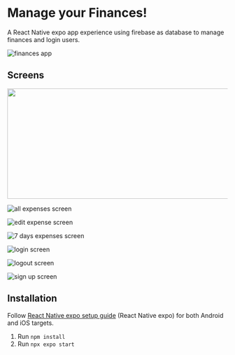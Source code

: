 # Manage your Finances!

A React Native expo app experience using firebase as database to manage finances and login users.

![finances app](https://github.com/filipamarta/app-native-finances/blob/main/assets/finances.gif)

## Screens

<img src="https://github.com/filipamarta/app-native-finances/blob/main/assets/all-expenses.png" height="252" width="552" >

![all expenses screen](https://github.com/filipamarta/app-native-finances/blob/main/assets/all-expenses.png)

![edit expense screen](https://github.com/filipamarta/app-native-finances/blob/main/assets/edit-expenses.png)

![7 days expenses screen](https://github.com/filipamarta/app-native-finances/blob/main/assets/7-days-expenses.png)

![login screen](https://github.com/filipamarta/app-native-finances/blob/main/assets/login.png)

![logout screen](https://github.com/filipamarta/app-native-finances/blob/main/assets/logout.png)

![sign up screen](https://github.com/filipamarta/app-native-finances/blob/main/assets/sign-up.png)

## Installation

Follow [React Native expo setup guide](https://reactnative.dev/docs/environment-setup) (React Native expo) for both Android and iOS targets.

1. Run `npm install`
2. Run `npx expo start`
